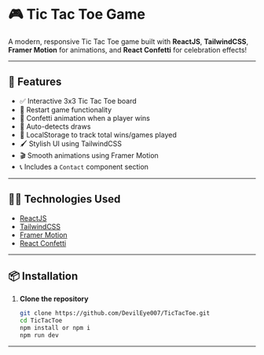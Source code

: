 # 🎮 Tic Tac Toe Game

A modern, responsive Tic Tac Toe game built with **ReactJS**, **TailwindCSS**, **Framer Motion** for animations, and **React Confetti** for celebration effects!

---

## 🚀 Features

- ✅ Interactive 3x3 Tic Tac Toe board
- 🔁 Restart game functionality
- 🎉 Confetti animation when a player wins
- 🧠 Auto-detects draws
- 💾 LocalStorage to track total wins/games played
- 🖌️ Stylish UI using TailwindCSS
- 🎬 Smooth animations using Framer Motion
- 📞 Includes a `Contact` component section


---

## 🧑‍💻 Technologies Used

- [ReactJS](https://reactjs.org/)
- [TailwindCSS](https://tailwindcss.com/)
- [Framer Motion](https://www.framer.com/motion/)
- [React Confetti](https://www.npmjs.com/package/react-confetti)

---

## 📦 Installation

1. **Clone the repository**

   ```bash
   git clone https://github.com/DevilEye007/TicTacToe.git
   cd TicTacToe
   npm install or npm i
   npm run dev
   ```

---